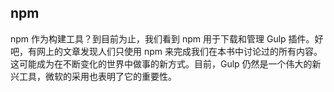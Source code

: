 ## npm

npm 作为构建工具？到目前为止，我们看到 npm 用于下载和管理 Gulp 插件。好吧，有网上的文章发现人们只使用 npm 来完成我们在本书中讨论过的所有内容。这可能成为在不断变化的世界中做事的新方式。目前，Gulp 仍然是一个伟大的新兴工具，微软的采用也表明了它的重要性。